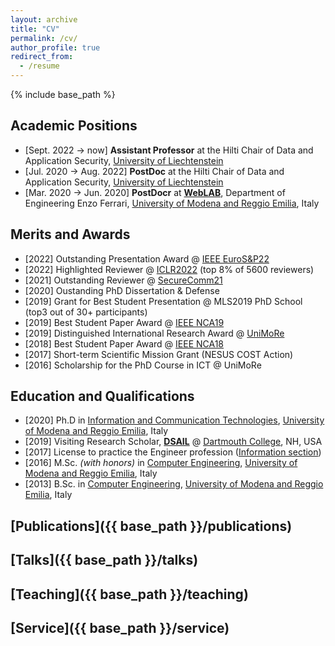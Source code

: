 ```yaml
---
layout: archive
title: "CV"
permalink: /cv/
author_profile: true
redirect_from:
  - /resume
---
```


{% include base_path %}

## Academic Positions
* [Sept. 2022 → now] **Assistant Professor** at the Hilti Chair of Data and Application Security, [University of Liechtenstein](https://www.uni.li/en)
* [Jul. 2020 → Aug. 2022] **PostDoc** at the Hilti Chair of Data and Application Security, [University of Liechtenstein](https://www.uni.li/en)
* [Mar. 2020 → Jun. 2020] **PostDocr** at **[WebLAB](https://weblab.ing.unimore.it/people/apruzzese/)**, Department of Engineering Enzo Ferrari, [University of Modena and Reggio Emilia](https://www.unimore.it/), Italy

## Merits and Awards
* [2022] Outstanding Presentation Award @ [IEEE EuroS&P22](https://www.ieee-security.org/TC/EuroSP2022/accepted_and_awards.html)
* [2022] Highlighted Reviewer @ [ICLR2022](https://iclr.cc/Conferences/2022/Reviewers#Apruzzese) (top 8% of 5600 reviewers)
* [2021] Outstanding Reviewer @ [SecureComm21](https://www.youtube.com/watch?v=PN7iI9uQ2gk&t=1934s) 
* [2020] Oustanding PhD Dissertation & Defense
* [2019] Grant for Best Student Presentation @ MLS2019 PhD School (top3 out of 30+ participants)
* [2019] Best Student Paper Award @ [IEEE NCA19](https://ieeexplore.ieee.org/document/8935054)
* [2019] Distinguished International Research Award @ [UniMoRe](https://www.reggionline.com/unimore-premia-suoi-ricercatori-divenuti-famosi-nel-mondo-video/)
* [2018] Best Student Paper Award @ [IEEE NCA18](https://ieeexplore.ieee.org/document/8548342)
* [2017] Short-term Scientific Mission Grant (NESUS COST Action)
* [2016] Scholarship for the PhD Course in ICT @ UniMoRe


## Education and Qualifications

* [2020] Ph.D in [Information and Communication Technologies](https://www.ict.unimore.it/), [University of Modena and Reggio Emilia](https://www.unimore.it/), Italy
* [2019] Visiting Research Scholar, **[DSAIL](https://www.cs.dartmouth.edu/~dsail/members.html)** @ [Dartmouth College](https://home.dartmouth.edu/), NH, USA
* [2017] License to practice the Engineer profession ([Information section](https://www.cni.it/cni/c3i))
* [2016] M.Sc. _(with honors)_ in [Computer Engineering](https://www.ingmo.unimore.it/site/home.html), [University of Modena and Reggio Emilia](https://www.unimore.it/), Italy
* [2013] B.Sc. in [Computer Engineering](https://www.ingmo.unimore.it/site/home.html), [University of Modena and Reggio Emilia](https://www.unimore.it/), Italy


## [Publications]({{ base_path }}/publications)
  

## [Talks]({{ base_path }}/talks)

  
## [Teaching]({{ base_path }}/teaching)

  
## [Service]({{ base_path }}/service)

